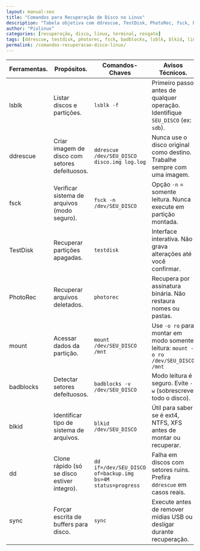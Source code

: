 ```yaml
---
layout: manual-seo
title: "Comandos para Recuperação de Disco no Linux"
description: "Tabela objetiva com ddrescue, TestDisk, PhotoRec, fsck, badblocks e mais — comandos reais, avisos técnicos e uso seguro com SEU_DISCO."
author: "Piolinux"
categories: [recuperação, disco, linux, terminal, resgate]
tags: [ddrescue, testdisk, photorec, fsck, badblocks, lsblk, blkid, linux, rescue, recuperação-de-dados]
permalink: /comandos-recuperacao-disco-linux/
---
```


<section>


<div class="table-container">
  <table class="evergreen-table">
    <thead>
      <tr>
        <th>Ferramentas.</th>
        <th>Propósitos.</th>
        <th>Comandos-Chaves</th>
        <th>Avisos Técnicos.</th>
      </tr>
    </thead>
    <tbody>
      <tr>
        <td data-label="Ferramenta">lsblk</td>
        <td data-label="Propósito">Listar discos e partições.</td>
        <td data-label="Comando-Chave"><code>lsblk -f</code></td>
        <td data-label="Aviso Técnico">Primeiro passo antes de qualquer operação. Identifique <code>SEU_DISCO</code> (ex: <code>sdb</code>).</td>
      </tr>
      <tr>
        <td data-label="Ferramenta">ddrescue</td>
        <td data-label="Propósito">Criar imagem de disco com setores defeituosos.</td>
        <td data-label="Comando-Chave"><code>ddrescue /dev/SEU_DISCO disco.img log.log</code></td>
        <td data-label="Aviso Técnico">Nunca use o disco original como destino. Trabalhe sempre com uma imagem.</td>
      </tr>
      <tr>
        <td data-label="Ferramenta">fsck</td>
        <td data-label="Propósito">Verificar sistema de arquivos (modo seguro).</td>
        <td data-label="Comando-Chave"><code>fsck -n /dev/SEU_DISCO</code></td>
        <td data-label="Aviso Técnico">Opção <code>-n</code> = somente leitura. Nunca execute em partição montada.</td>
      </tr>
      <tr>
        <td data-label="Ferramenta">TestDisk</td>
        <td data-label="Propósito">Recuperar partições apagadas.</td>
        <td data-label="Comando-Chave"><code>testdisk</code></td>
        <td data-label="Aviso Técnico">Interface interativa. Não grava alterações até você confirmar.</td>
      </tr>
      <tr>
        <td data-label="Ferramenta">PhotoRec</td>
        <td data-label="Propósito">Recuperar arquivos deletados.</td>
        <td data-label="Comando-Chave"><code>photorec</code></td>
        <td data-label="Aviso Técnico">Recupera por assinatura binária. Não restaura nomes ou pastas.</td>
      </tr>
      <tr>
        <td data-label="Ferramenta">mount</td>
        <td data-label="Propósito">Acessar dados da partição.</td>
        <td data-label="Comando-Chave"><code>mount /dev/SEU_DISCO /mnt</code></td>
        <td data-label="Aviso Técnico">Use <code>-o ro</code> para montar em modo somente leitura: <code>mount -o ro /dev/SEU_DISCO /mnt</code></td>
      </tr>
      <tr>
        <td data-label="Ferramenta">badblocks</td>
        <td data-label="Propósito">Detectar setores defeituosos.</td>
        <td data-label="Comando-Chave"><code>badblocks -v /dev/SEU_DISCO</code></td>
        <td data-label="Aviso Técnico">Modo leitura é seguro. Evite <code>-w</code> (sobrescreve todo o disco).</td>
      </tr>
      <tr>
        <td data-label="Ferramenta">blkid</td>
        <td data-label="Propósito">Identificar tipo de sistema de arquivos.</td>
        <td data-label="Comando-Chave"><code>blkid /dev/SEU_DISCO</code></td>
        <td data-label="Aviso Técnico">Útil para saber se é ext4, NTFS, XFS antes de montar ou recuperar.</td>
      </tr>
      <tr>
        <td data-label="Ferramenta">dd</td>
        <td data-label="Propósito">Clone rápido (só se disco estiver íntegro).</td>
        <td data-label="Comando-Chave"><code>dd if=/dev/SEU_DISCO of=backup.img bs=4M status=progress</code></td>
        <td data-label="Aviso Técnico">Falha em discos com setores ruins. Prefira <code>ddrescue</code> em casos reais.</td>
      </tr>
      <tr>
        <td data-label="Ferramenta">sync</td>
        <td data-label="Propósito">Forçar escrita de buffers para disco.</td>
        <td data-label="Comando-Chave"><code>sync</code></td>
        <td data-label="Aviso Técnico">Execute antes de remover mídias USB ou desligar durante recuperação.</td>
      </tr>
    </tbody>
  </table>
</div>


</section>
